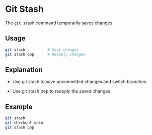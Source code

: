 # Git Stash

The `git stash` command temporarily saves changes.

## Usage
```bash
git stash          # Save changes
git stash pop      # Reapply changes
```
## Explanation
- Use git stash to save uncommitted changes and switch branches.

- Use git stash pop to reapply the saved changes.

## Example
```bash
git stash
git checkout main
git stash pop
```